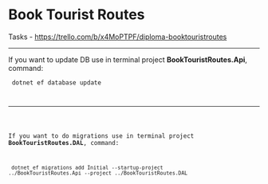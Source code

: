 # Book Tourist Routes

Tasks - https://trello.com/b/x4MoPTPF/diploma-booktouristroutes

<hr>

If you want to update DB use in terminal project **BookTouristRoutes.Api**, command:

<code> dotnet ef database update

<hr>

If you want to do migrations use in terminal project **BookTouristRoutes.DAL**, command:

<code> dotnet ef migrations add Initial --startup-project ../BookTouristRoutes.Api --project ../BookTouristRoutes.DAL
